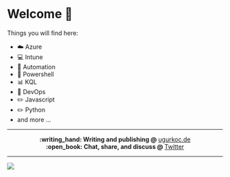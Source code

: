 # Welcome 👋

Things you will find here:

- :cloud: Azure
- :computer: Intune
- :blue_car: Automation
- :shell: Powershell
- :bar_chart: KQL
- :wrench: DevOps
- :pencil2: Javascript
- :pencil2: Python
- and more ...

---

<p align="center">
  <b>:writing_hand: Writing and publishing @</b> <a href="https://www.ugurkoc.de">ugurkoc.de</a><br>
  <b>:open_book: Chat, share, and discuss @ </b> <a href="https://twitter.com/UgurKocDe">Twitter</a>
</p>

---

![](https://komarev.com/ghpvc/?username=ugurukocde&color=grey&style=for-the-badge)

